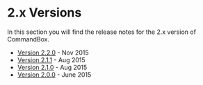 # 2.x Versions

In this section you will find the release notes for the 2.x version of CommandBox. 

* [Version 2.2.0](whats-new-in-2.2.0.md) - Nov 2015
* [Version 2.1.1](whats-new-in-2.1.1.md) - Aug 2015
* [Version 2.1.0](whats-new-in-2.1.0.md) - Aug 2015
* [Version 2.0.0](whats-new-in-2.0.0.md) - June 2015



